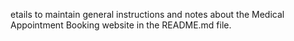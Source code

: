 etails to maintain general instructions and notes about the Medical Appointment Booking website in the README.md file.
